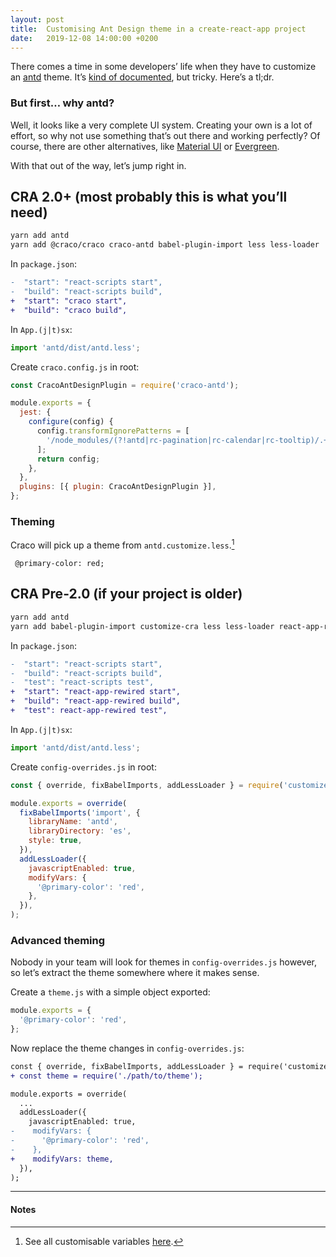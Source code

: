 ```yaml
---
layout: post
title:  Customising Ant Design theme in a create-react-app project
date:   2019-12-08 14:00:00 +0200
---
```


There comes a time in some developers’ life when they have to customize an [antd](https://ant.design) theme. It’s [kind of documented](https://ant.design/docs/react/customize-theme), but tricky. Here’s a tl;dr.

### But first… why antd?
Well, it looks like a very complete UI system. Creating your own is a lot of effort, so why not use something that’s out there and working perfectly? Of course, there are other alternatives, like [Material UI](https://material-ui.com/) or [Evergreen](https://evergreen.segment.com/).

With that out of the way, let’s jump right in.

## CRA 2.0+ (most probably this is what you’ll need)

```sh
yarn add antd
yarn add @craco/craco craco-antd babel-plugin-import less less-loader
```

In `package.json`:
```diff
-  "start": "react-scripts start",
-  "build": "react-scripts build",
+  "start": "craco start",
+  "build": "craco build",
```

In `App.(j|t)sx`:
```js
import 'antd/dist/antd.less';
```

Create `craco.config.js` in root:
```js
const CracoAntDesignPlugin = require('craco-antd');

module.exports = {
  jest: {
    configure(config) {
      config.transformIgnorePatterns = [
        '/node_modules/(?!antd|rc-pagination|rc-calendar|rc-tooltip)/.+\\.js$',
      ];
      return config;
    },
  },
  plugins: [{ plugin: CracoAntDesignPlugin }],
};
```

### Theming
Craco will pick up a theme from `antd.customize.less`.[^1]
```less
 @primary-color: red;
```

## CRA Pre-2.0 (if your project is older)

```sh
yarn add antd
yarn add babel-plugin-import customize-cra less less-loader react-app-rewired
```

In `package.json`:
```diff
-  "start": "react-scripts start",
-  "build": "react-scripts build",
-  "test": "react-scripts test",
+  "start": "react-app-rewired start",
+  "build": "react-app-rewired build",
+  "test": react-app-rewired test",
```

In `App.(j|t)sx`:
```js
import 'antd/dist/antd.less';
```

Create `config-overrides.js` in root:
```js
const { override, fixBabelImports, addLessLoader } = require('customize-cra');

module.exports = override(
  fixBabelImports('import', {
    libraryName: 'antd',
    libraryDirectory: 'es',
    style: true,
  }),
  addLessLoader({
    javascriptEnabled: true,
    modifyVars: {
      '@primary-color': 'red',
    },
  }),
);
```

### Advanced theming
Nobody in your team will look for themes in `config-overrides.js` however, so let’s extract the theme somewhere where it makes sense.

Create a `theme.js` with a simple object exported:
```js
module.exports = {
  '@primary-color': 'red',
};
```

Now replace the theme changes in `config-overrides.js`:
```diff
const { override, fixBabelImports, addLessLoader } = require('customize-cra');
+ const theme = require('./path/to/theme');

module.exports = override(
  ...
  addLessLoader({
    javascriptEnabled: true,
-    modifyVars: {
-      '@primary-color': 'red',
-    },
+    modifyVars: theme,
  }),
);
```

---
#### Notes

[^1]: See all customisable variables [here](https://github.com/ant-design/ant-design/blob/master/components/style/themes/default.less).
